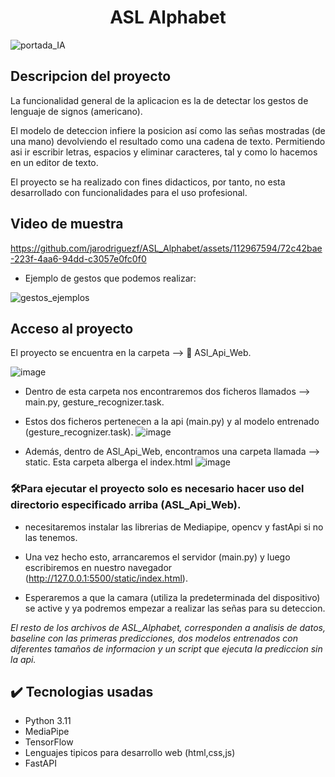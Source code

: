 <h1 align="center"> ASL Alphabet </h1>

![portada_IA](https://github.com/jarodriguezf/ASL_Alphabet/assets/112967594/4a9f3327-d0a8-40b7-b6e3-552d78af7b2e)

<h2> Descripcion del proyecto</h2>

La funcionalidad general de la aplicacion es la de detectar los gestos de lenguaje de signos (americano).

El modelo de deteccion infiere la posicion así como las señas mostradas (de una mano) devolviendo el resultado
como una cadena de texto. Permitiendo asi ir escribir letras, espacios y eliminar caracteres, tal y como lo hacemos en un editor de texto.

El proyecto se ha realizado con fines didacticos, por tanto, no esta desarrollado con funcionalidades para el uso profesional.


<h2>Video de muestra</h2>

  

https://github.com/jarodriguezf/ASL_Alphabet/assets/112967594/72c42bae-223f-4aa6-94dd-c3057e0fc0f0


- Ejemplo de gestos que podemos realizar:
  
![gestos_ejemplos](https://github.com/jarodriguezf/ASL_Alphabet/assets/112967594/6944ecc3-b4a4-48af-9320-ce0a5aef27a3)


<h2>Acceso al proyecto</h2>

El proyecto se encuentra en la carpeta --> 📁 ASl_Api_Web.

![image](https://github.com/jarodriguezf/ASL_Alphabet/assets/112967594/67b32687-a4d6-496f-9a51-c31682254a2f)

- Dentro de esta carpeta nos encontraremos dos ficheros llamados --> main.py, gesture_recognizer.task.
- Estos dos ficheros pertenecen a la api (main.py) y al modelo entrenado (gesture_recognizer.task).
![image](https://github.com/jarodriguezf/ASL_Alphabet/assets/112967594/0fac1223-78d0-48bc-a2a7-96815f4652e5)

- Además, dentro de ASl_Api_Web, encontramos una carpeta llamada --> static. Esta carpeta alberga el index.html
![image](https://github.com/jarodriguezf/ASL_Alphabet/assets/112967594/fb22f13c-21b3-402d-ab50-b1c7b022a5a9)



<h3>🛠️<b>Para ejecutar el proyecto solo es necesario hacer uso del directorio especificado arriba (ASL_Api_Web).</b></h3>

  - necesitaremos instalar las librerias de Mediapipe, opencv y fastApi si no las tenemos.
  
  - Una vez hecho esto, arrancaremos el servidor (main.py) y luego escribiremos en nuestro navegador (http://127.0.0.1:5500/static/index.html).
    
  - Esperaremos a que la camara (utiliza la predeterminada del dispositivo) se active y ya podremos empezar a realizar las señas para su deteccion.


<i>El resto de los archivos de ASL_Alphabet, corresponden a analisis de datos, baseline con las primeras predicciones, 
dos modelos entrenados con diferentes tamaños de informacion y un script que ejecuta la prediccion sin la api.</i>


<h2>✔️ Tecnologias usadas</h2>

- Python 3.11
- MediaPipe
- TensorFlow
- Lenguajes tipicos para desarrollo web (html,css,js)
- FastAPI



